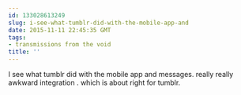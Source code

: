```yaml
---
id: 133028613249
slug: i-see-what-tumblr-did-with-the-mobile-app-and
date: 2015-11-11 22:45:35 GMT
tags:
- transmissions from the void
title: ''
---
```

I see what tumblr did with the mobile app and messages. really really awkward integration . which is about right for tumblr.